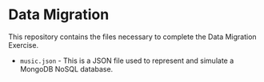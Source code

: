 # Data Migration
This repository contains the files necessary to complete the Data Migration Exercise.

- `music.json` - This is a JSON file used to represent and simulate a MongoDB NoSQL database.

